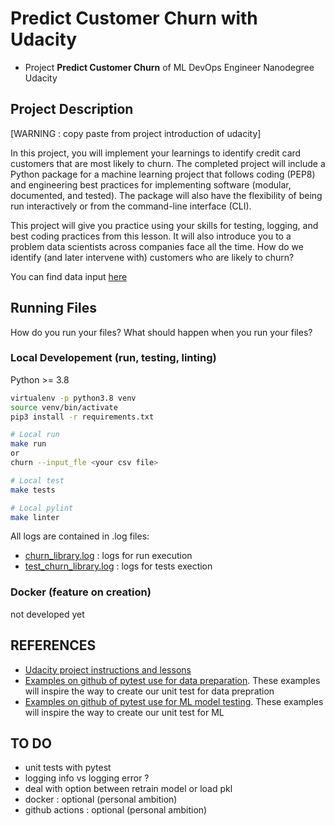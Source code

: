Predict Customer Churn with Udacity
======================

- Project **Predict Customer Churn** of ML DevOps Engineer Nanodegree Udacity

## Project Description
[WARNING : copy paste from project introduction of udacity]

In this project, you will implement your learnings to identify credit card customers that are most likely to churn. The completed project will include a Python package for a machine learning project that follows coding (PEP8) and engineering best practices for implementing software (modular, documented, and tested). The package will also have the flexibility of being run interactively or from the command-line interface (CLI).

This project will give you practice using your skills for testing, logging, and best coding practices from this lesson. It will also introduce you to a problem data scientists across companies face all the time. How do we identify (and later intervene with) customers who are likely to churn?

You can find data input [here](churn/data/bank_data.csv)

## Running Files 
How do you run your files? What should happen when you run your files?

### Local Developement (run, testing, linting)
Python >= 3.8

```bash
virtualenv -p python3.8 venv
source venv/bin/activate
pip3 install -r requirements.txt

# Local run 
make run
or 
churn --input_fle <your csv file>

# Local test
make tests

# Local pylint
make linter
```

All logs are contained in .log files:

- [churn_library.log](churn/logs/churn_library.log) : logs for run execution
- [test_churn_library.log](churn/tests/logs/test_churn_library.log) : logs for tests exection


### Docker (feature on creation)
not developed yet

## REFERENCES
- [Udacity project instructions and lessons](https://classroom.udacity.com/nanodegrees/nd0821/parts/1f633c06-5f45-4309-a1cb-ca11112105f5/modules/240dd233-3306-4d38-9de0-3fc275f13913/lessons/11d78371-6574-414d-b7e9-3b28fb008f1c/concepts/223da2b2-c4fa-42a8-9104-942fd378c780)
- [Examples on github of pytest use for data preparation](https://github.com/eugeneyan/testing-ml/blob/master/tests/data_prep/test_categorical.py).
These examples will inspire the way to create our unit test for data prepration
- [Examples on github of pytest use for ML model testing](https://github.com/scikit-learn-contrib/imbalanced-learn/blob/master/imblearn/metrics/tests/test_score_objects.py).
These examples will inspire the way to create our unit test for ML

## TO DO
- unit tests with pytest
- logging info vs logging error ? 
- deal with option between retrain model or load pkl
- docker : optional (personal ambition)
- github actions : optional (personal ambition)


